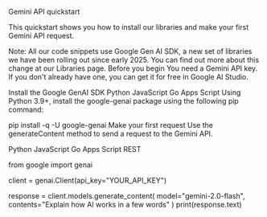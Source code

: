 Gemini API quickstart

This quickstart shows you how to install our libraries and make your first Gemini API request.

Note: All our code snippets use Google Gen AI SDK, a new set of libraries we have been rolling out since early 2025. You can find out more about this change at our Libraries page.
Before you begin
You need a Gemini API key. If you don't already have one, you can get it for free in Google AI Studio.

Install the Google GenAI SDK
Python
JavaScript
Go
Apps Script
Using Python 3.9+, install the google-genai package using the following pip command:


pip install -q -U google-genai
Make your first request
Use the generateContent method to send a request to the Gemini API.

Python
JavaScript
Go
Apps Script
REST

from google import genai

client = genai.Client(api_key="YOUR_API_KEY")

response = client.models.generate_content(
    model="gemini-2.0-flash", contents="Explain how AI works in a few words"
)
print(response.text)
